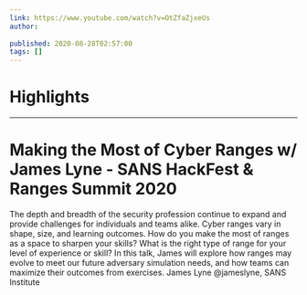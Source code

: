 ```yaml
---
link: https://www.youtube.com/watch?v=OtZfaZjxeUs
author: 
   
published: 2020-08-28T02:57:00
tags: []
---
```

# Highlights


---
# Making the Most of Cyber Ranges w/ James Lyne - SANS HackFest & Ranges Summit 2020
The depth and breadth of the security profession continue to expand and provide challenges for individuals and teams alike. Cyber ranges vary in shape, size, and learning outcomes. How do you make the most of ranges as a space to sharpen your skills? What is the right type of range for your level of experience or skill? In this talk, James will explore how ranges may evolve to meet our future adversary simulation needs, and how teams can maximize their outcomes from exercises. James Lyne @jameslyne, SANS Institute